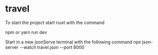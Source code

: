 # travel
To start the project 
start nuxt with the command 

npm or yarn run dev

Start in a new jsonServe terminal with the following command 
npx json-server --watch travel.json --port 8000